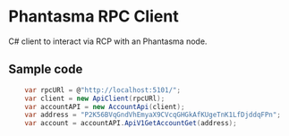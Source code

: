 # Phantasma RPC Client

C# client to interact via RCP with an Phantasma node.

## Sample code
```c#
	var rpcURl = @"http://localhost:5101/";
	var client = new ApiClient(rpcURl);
	var accountAPI = new AccountApi(client);
	var address = "P2K56BVqGndVhEmyaX9CVcqGHGkAfKUgeTnK1LfDjddqFPn";
	var account = accountAPI.ApiV1GetAccountGet(address);
```


